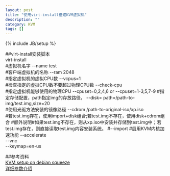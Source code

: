 ```yaml
---
layout: post
title: "使用virt-install搭建KVM虚拟机"
description: ""
category: KVM
tags: []
---
```

{% include JB/setup %}

##virt-install安装脚本  
	virt-install \
	#虚拟机名字
	--name test \
	#客户端虚拟机的名称
	--ram 2048 \
	#指定虚拟机的虚拟CPU数
	--vcpus=1 \
	#检查指定的虚拟CPU数不要超过物理CPU数
	--check-cpu \
	#指定虚拟机能够使用的物理CPU
	--cpuset=0,2,4,6  or --cpuset=1-3,5,7-9
	#指定存储配置，path指定img的存放路径，
	--disk= path=/path-to-img/test.img,size=20 \
	#使用光驱方法安装的镜像路径
	--cdrom /path-to-original-iso/xp.iso \
	#若test.img存在，使用import+disk组合;若test.img不存在，使用disk+cdrom组合
	#额外说明#如果test.img不存在，则从xp.iso中安装并存储到test.img中；若test.img存在，则直接读取test.img内容安装系统。
	#--import
	#启用KVM内核加速功能
	--accelerate \
	--vnc \
	--keymap=en-us


##参考资料  
[KVM setup on debian squeeze](http://wiki.kartbuilding.net/index.php/KVM_Setup_on_Debian_Squeeze)  
[详细参数介绍](http://blog.csdn.net/starshine/article/details/6998189)  

